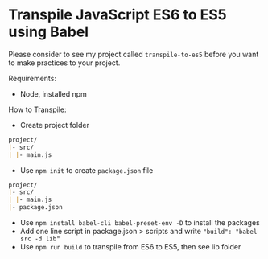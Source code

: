 # Transpile JavaScript ES6 to ES5 using Babel

Please consider to see my project called `transpile-to-es5` before you want to make practices to your project.

Requirements:

* Node, installed npm

How to Transpile:

* Create project folder

```markdown
project/
|- src/
| |- main.js
```

* Use `npm init` to create `package.json` file

```markdown
project/
|- src/
| |- main.js
|- package.json
```

* Use `npm install babel-cli babel-preset-env -D` to install the packages
* Add one line script in package.json > scripts and write `"build": "babel src -d lib"`
* Use `npm run build` to transpile from ES6 to ES5, then see lib folder
